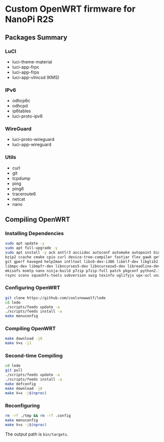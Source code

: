 # Custom OpenWRT firmware for NanoPi R2S

## Packages Summary

### LuCI
- luci-theme-material
- luci-app-frpc
- luci-app-frps
- luci-app-vlmcsd (KMS)

### IPv6
- odhcp6c
- odhcpd
- ip6tables
- luci-proto-ipv6

### WireGuard
-  luci-proto-wireguard
-  luci-app-wireguard

### Utils
- curl
- git
- tcpdump
- ping
- ping6
- traceroute6
- netcat
- nano


## Compiling OpenWRT

### Installing Dependencies

```bash
sudo apt update -y
sudo apt full-upgrade -y
sudo apt install -y ack antlr3 asciidoc autoconf automake autopoint binutils bison build-essential \
bzip2 ccache cmake cpio curl device-tree-compiler fastjar flex gawk gettext gcc-multilib g++-multilib \
git gperf haveged help2man intltool libc6-dev-i386 libelf-dev libglib2.0-dev libgmp3-dev libltdl-dev \
libmpc-dev libmpfr-dev libncurses5-dev libncursesw5-dev libreadline-dev libssl-dev libtool lrzsz \
mkisofs msmtp nano ninja-build p7zip p7zip-full patch pkgconf python2.7 python3 python3-pip qemu-utils \
rsync scons squashfs-tools subversion swig texinfo uglifyjs upx-ucl unzip vim wget xmlto xxd zlib1g-dev
```

### Configuring OpenWRT

```bash
git clone https://github.com/coolsnowwolf/lede
cd lede
./scripts/feeds update -a
./scripts/feeds install -a
make menuconfig
```

### Compiling OpenWRT

```bash
make download -j8
make V=s -j1
```

### Second-time Compiling

```bash
cd lede
git pull
./scripts/feeds update -a
./scripts/feeds install -a
make defconfig
make download -j8
make V=s -j$(nproc)
```

### Reconfiguring

```bash
rm -rf ./tmp && rm -rf .config
make menuconfig
make V=s -j$(nproc)
```

The output path is `bin/targets`.
